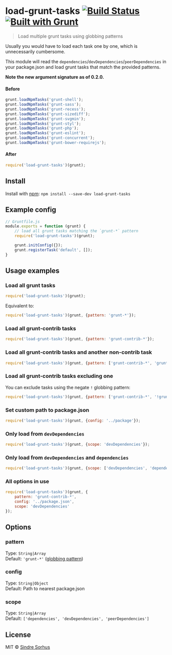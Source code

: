# load-grunt-tasks [![Build Status](https://secure.travis-ci.org/sindresorhus/load-grunt-tasks.png?branch=master)](http://travis-ci.org/sindresorhus/load-grunt-tasks) [![Built with Grunt](https://cdn.gruntjs.com/builtwith.png)](http://gruntjs.com/)

> Load multiple grunt tasks using globbing patterns

Usually you would have to load each task one by one, which is unnecessarily cumbersome.

This module will read the `dependencies`/`devDependencies`/`peerDependencies` in your package.json and load grunt tasks that match the provided patterns.

**Note the new argument signature as of 0.2.0.**


#### Before

```js
grunt.loadNpmTasks('grunt-shell');
grunt.loadNpmTasks('grunt-sass');
grunt.loadNpmTasks('grunt-recess');
grunt.loadNpmTasks('grunt-sizediff');
grunt.loadNpmTasks('grunt-svgmin');
grunt.loadNpmTasks('grunt-styl');
grunt.loadNpmTasks('grunt-php');
grunt.loadNpmTasks('grunt-eslint');
grunt.loadNpmTasks('grunt-concurrent');
grunt.loadNpmTasks('grunt-bower-requirejs');
```

#### After

```js
require('load-grunt-tasks')(grunt);
```


## Install

Install with [npm](https://npmjs.org/package/load-grunt-tasks): `npm install --save-dev load-grunt-tasks`


## Example config

```js
// Gruntfile.js
module.exports = function (grunt) {
	// load all grunt tasks matching the `grunt-*` pattern
	require('load-grunt-tasks')(grunt);

	grunt.initConfig({});
	grunt.registerTask('default', []);
}
```


## Usage examples

### Load all grunt tasks

```js
require('load-grunt-tasks')(grunt);
```

Equivalent to:

```js
require('load-grunt-tasks')(grunt, {pattern: 'grunt-*'});
```

### Load all grunt-contrib tasks

```js
require('load-grunt-tasks')(grunt, {pattern: 'grunt-contrib-*'});
```

### Load all grunt-contrib tasks and another non-contrib task

```js
require('load-grunt-tasks')(grunt, {pattern: ['grunt-contrib-*', 'grunt-shell']});
```

### Load all grunt-contrib tasks excluding one

You can exclude tasks using the negate `!` globbing pattern:

```js
require('load-grunt-tasks')(grunt, {pattern: ['grunt-contrib-*', '!grunt-contrib-coffee']});
```

### Set custom path to package.json

```js
require('load-grunt-tasks')(grunt, {config: '../package'});
```

### Only load from `devDependencies`

```js
require('load-grunt-tasks')(grunt, {scope: 'devDependencies'});
```

### Only load from `devDependencies` and `dependencies`

```js
require('load-grunt-tasks')(grunt, {scope: ['devDependencies', 'dependencies']});
```

### All options in use

```js
require('load-grunt-tasks')(grunt, {
	pattern: 'grunt-contrib-*',
	config: '../package.json',
	scope: 'devDependencies'
});
```


## Options

### pattern

Type: `String|Array`  
Default: `'grunt-*'` ([globbing pattern](https://github.com/isaacs/minimatch))

### config

Type: `String|Object`  
Default: Path to nearest package.json

### scope

Type: `String|Array`  
Default: `['dependencies', 'devDependencies', 'peerDependencies']`


## License

MIT © [Sindre Sorhus](http://sindresorhus.com)
